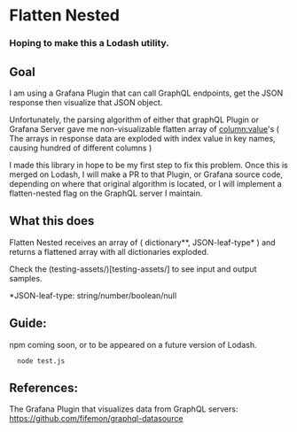 # Flatten Nested

### Hoping to make this a Lodash utility.

## Goal

I am using a Grafana Plugin that can call GraphQL endpoints, get the JSON response then visualize that JSON object.

Unfortunately, the parsing algorithm of either that graphQL Plugin or Grafana Server gave me non-visualizable flatten array of <column:value>'s ( The arrays in response data are exploded with index value in key names, causing hundred of different columns  )

I made this library in hope to be my first step to fix this problem. Once this is merged on Lodash, I will make a PR to that Plugin, or Grafana source code, depending on where that original algorithm is located, or I will implement a flatten-nested flag on the GraphQL server I maintain.

## What this does

Flatten Nested receives an array of ( dictionary**, JSON-leaf-type* ) and returns a flattened array with all dictionaries exploded.

Check the (testing-assets/)[testing-assets/] to see input and output samples.

*JSON-leaf-type: string/number/boolean/null

## Guide:

npm coming soon, or to be appeared on a future version of Lodash.
```
  node test.js
```

## References:

The Grafana Plugin that visualizes data from GraphQL servers: https://github.com/fifemon/graphql-datasource
